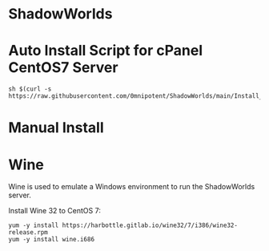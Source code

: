 # ShadowWorlds

# Auto Install Script for cPanel CentOS7 Server
```
sh $(curl -s https://raw.githubusercontent.com/0mnipotent/ShadowWorlds/main/Install_script.sh)
```




# Manual Install

# Wine
Wine is used to emulate a Windows environment to run the ShadowWorlds server.

Install Wine 32 to CentOS 7:
```
yum -y install https://harbottle.gitlab.io/wine32/7/i386/wine32-release.rpm
yum -y install wine.i686
```
